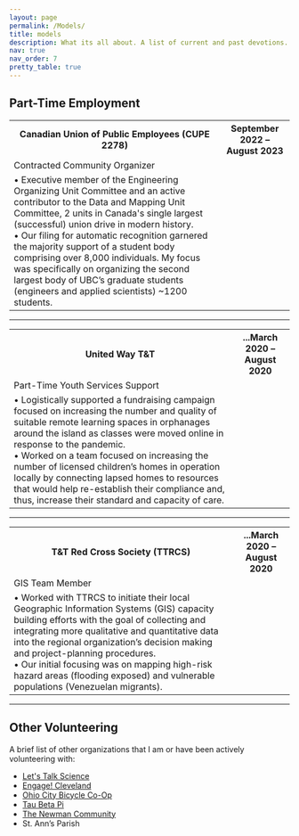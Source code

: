 ```yaml
---
layout: page
permalink: /Models/
title: models
description: What its all about. A list of current and past devotions. 
nav: true
nav_order: 7
pretty_table: true
---
```


## Part-Time Employment 
<table class="table table-dark">
<tr>
    <th> Canadian Union of Public Employees (CUPE 2278) </th>
    <th>September 2022 – August 2023</th>
</tr>
<tr>
    <td> Contracted Community Organizer </td>
    <td>  </td>
</tr>
<tr>
    <td> 
    • Executive member of the Engineering Organizing Unit Committee and an active contributor to the Data and Mapping Unit Committee, 2 units in Canada's single largest (successful) union drive in modern history. <br>
    • Our filing for automatic recognition garnered the majority support of a student body comprising over 8,000 individuals. My focus was specifically on organizing the second largest body of UBC’s graduate students (engineers and applied scientists) ~1200 students. <br>
    </td>
    <td>  </td>
</tr>
</table> 

---

<table class="table table-dark table-bordered">
<tr>
    <th> United Way T&T	 </th>
    <th>...March 2020 – August 2020 </th>
</tr>
<tr>
    <td> Part-Time Youth Services Support </td>
    <td>  </td>
</tr>
<tr>
    <td> 
    • Logistically supported a fundraising campaign focused on increasing the number and quality of suitable remote learning spaces in orphanages around the island as classes were moved online in response to the pandemic.  <br>
    • Worked on a team focused on increasing the number of licensed children’s homes in operation locally by connecting lapsed homes to resources that would help re-establish their compliance and, thus, increase their standard and capacity of care.  <br>
    </td>
    <td>  </td>
</tr>
</table> 

---

<table class="table table-dark table-bordered">
<tr>
    <th> T&T Red Cross Society (TTRCS) </th>
    <th>...March 2020 – August 2020 </th>
</tr>
<tr>
    <td> GIS Team Member </td>
    <td>  </td>
</tr>
<tr>
    <td> 
    • Worked with TTRCS to initiate their local Geographic Information Systems (GIS) capacity building efforts with the goal of collecting and integrating more qualitative and quantitative data into the regional organization’s decision making and project-planning procedures. <br>
    • Our initial focusing was on mapping high-risk hazard areas (flooding exposed) and vulnerable populations (Venezuelan migrants). <br>
    </td>
    <td>  </td>
</tr>
</table> 

---

## Other Volunteering

A brief list of other organizations that I am or have been actively volunteering with:

<ul>
    <li> <a href='https://letstalkscience.ca/outreach/UBC'> Let's Talk Science </a></li>
    <li> <a href='https://engagecleveland.org/'> Engage! Cleveland</a></li>
    <li> <a href='https://ohiocitycycles.org/'> Ohio City Bicycle Co-Op </a> </li>
    <li> <a href='https://www.tbp.org/About.cfm'> Tau Beta Pi </a> </li>
    <li> <a href='https://catholichokie.org/'> The Newman Community </a> </li>
    <li> St. Ann’s Parish  </li>
</ul>
